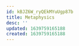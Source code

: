 ```yaml
---
id: kBJZ6W_ryQEkMYuUgp87b
title: Metaphysics
desc: ''
updated: 1639759165188
created: 1639759165188
---
```


